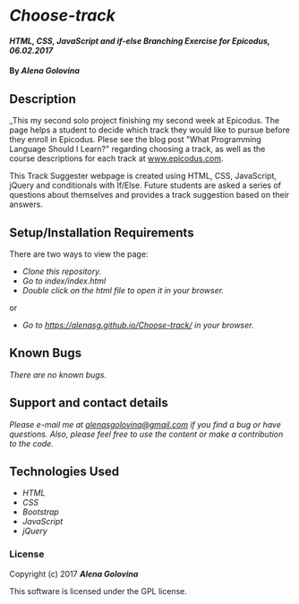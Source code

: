 # _Choose-track_

#### _HTML, CSS, JavaScript and if-else Branching Exercise for Epicodus, 06.02.2017_

#### By _**Alena Golovina**_

## Description

_This my second solo project finishing my second week at Epicodus. The page helps a student to decide which track they would like to pursue before they enroll in Epicodus. Plese see the blog post "What Programming Language Should I Learn?" regarding choosing a track, as well as the course descriptions for each track at www.epicodus.com.

This Track Suggester webpage is created using HTML, CSS, JavaScript, jQuery and conditionals with If/Else. Future students are asked a series of questions about themselves and provides a track suggestion based on their answers.

## Setup/Installation Requirements

There are two ways to view the page:

* _Clone this repository._
* _Go to index/index.html_
* _Double click on the html file to open it in your browser._

or

* _Go to https://alenasg.github.io/Choose-track/ in your browser._


## Known Bugs

_There are no known bugs._

## Support and contact details

_Please e-mail me at alenasgolovina@gmail.com if you find a bug or have questions. Also, please feel free to use the content or make a contribution to the code._

## Technologies Used

* _HTML_
* _CSS_
* _Bootstrap_
* _JavaScript_
* _jQuery_

### License

Copyright (c) 2017 **_Alena Golovina_**

This software is licensed under the GPL license.
